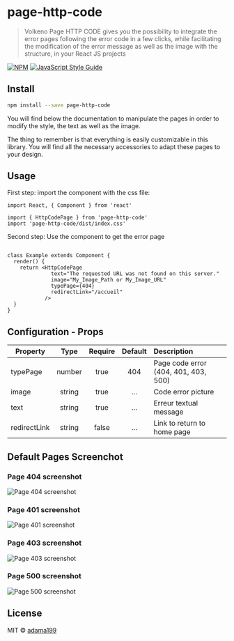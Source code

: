 # page-http-code

> Volkeno Page HTTP CODE gives you the possibility to integrate the error pages following the error code in a few clicks, while facilitating the modification of the error message as well as the image with the structure, in your React JS projects

[![NPM](https://img.shields.io/npm/v/page-http-code.svg)](https://www.npmjs.com/package/page-http-code) [![JavaScript Style Guide](https://img.shields.io/badge/code_style-standard-brightgreen.svg)](https://standardjs.com)

## Install

```bash
npm install --save page-http-code
```
You will find below the documentation to manipulate the pages in order to modify the style, the text as well as the image.

The thing to remember is that everything is easily customizable in this library. You will find all the necessary accessories to adapt these pages to your design.


## Usage

First step: import the component with the css file:
```tsx
import React, { Component } from 'react'

import { HttpCodePage } from 'page-http-code'
import 'page-http-code/dist/index.css'

```


Second step: Use the component to get the error page
```tsx

class Example extends Component {
  render() {
    return <HttpCodePage
              text="The requested URL was not found on this server."
              image="My_Image_Path or My_Image_URL"
              typePage={404}
              redirectLink="/accueil"
            />
  }
}
```

## Configuration - Props

| Property                 |   Type   | Require  |  Default | Description                                                                              |
| ------------------------ | :------: | :-----:  | :-------:| :------------------------------------------------------------------------------ |
| typePage               | number   |  true    | 404   | Page code error (404, 401, 403, 500)                                       |
| image                    | string   |  true    | ...      |  Code error picture                                                                        |
| text                     | string   |  true    | ...      |   Erreur textual message                                                              |
| redirectLink                 | string  |  false   | ...     |   Link to return to home page                                                                |

## Default Pages Screenchot
### Page 404 screenshot
![Page 404 screenshot](https://nsm09.casimages.com/img/2022/07/05//22070505511625804917943706.png)

### Page 401 screenshot
![Page 401 screenshot](https://nsm09.casimages.com/img/2022/07/05//22070505543125804917943710.png)

### Page 403 screenshot
![Page 403 screenshot](https://nsm09.casimages.com/img/2022/07/05//22070505573525804917943712.png)

### Page 500 screenshot
![Page 500 screenshot](https://nsm09.casimages.com/img/2022/07/05//22070505560925804917943711.png)


## License

MIT © [adama199](https://github.com/adama199)
